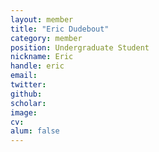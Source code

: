 ```yaml
---
layout: member
title: "Eric Dudebout"
category: member 
position: Undergraduate Student
nickname: Eric
handle: eric
email: 
twitter: 
github: 
scholar: 
image: 
cv: 
alum: false
---
```

